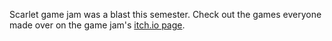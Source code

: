 <!--
	Title: 			  Scarlet Game Jam S2022 Recap
	Description:	Recounting how scarlet game jam went.
	Date:		      April 20, 2022
	Image:			  assets/images/banner.png
	Authors: 		  Alan Tong
	Tags:			    SGJ, event, spring
-->

Scarlet game jam was a blast this semester. Check out the games everyone made over on the game jam's [itch.io page](https://itch.io/jam/sgj2022s).
